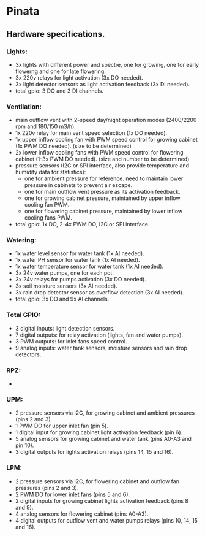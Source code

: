 # Pinata

## Hardware specifications.

### Lights:
- 3x lights with different power and spectre, one for growing, one for early flowerng and one for late flowering.
- 3x 220v relays for light activation (3x DO needed).
- 3x light detector sensors as light activation feedback (3x DI needed).
- total gpio: 3 DO and 3 DI channels.

### Ventilation:
- main outflow vent with 2-speed day/night operation modes (2400/2200 rpm and 180/150 m3/h). 
- 1x 220v relay for main vent speed selection (1x DO needed).
- 1x upper inflow cooling fan with PWM speed control for growing cabinet (1x PWM DO needed). (size to be determined)
- 2x lower inflow cooling fans with PWM speed control for flowering cabinet (1-3x PWM DO needed). (size and number to be determined)
- pressure sensors (I2C or SPI interface, also provide temperature and humidity data for statistics):
  - one for ambient pressure for reference. need to maintain lower pressure in cabinets to prevent air escape.
  - one for main outflow vent pressure as its activation feedback.
  - one for growing cabinet pressure, maintained by upper inflow cooling fan PWM.
  - one for flowering cabinet pressure, maintained by lower inflow cooling fans PWM.
- total gpio: 1x DO, 2-4x PWM DO, I2C or SPI interface.

### Watering:
- 1x water level sensor for water tank (1x AI needed).
- 1x water PH sensor for water tank (1x AI needed).
- 1x water temperature sensor for water tank (1x AI needed).
- 3x 24v water pumps, one for each pot.
- 3x 24v relays for pumps activation (3x DO needed).
- 3x soil moisture sensors (3x AI needed).
- 3x rain drop detector sensor as overflow detection (3x AI needed).
- total gpio: 3x DO and 9x AI channels.

### Total GPIO:
- 3 digital inputs: light detection sensors.
- 7 digital outputs: for relay activation (lights, fan and water pumps).
- 3 PWM outputs: for inlet fans speed control.
- 9 analog inputs: water tank sensors, moisture sensors and rain drop detectors.

### RPZ:
- 

### UPM:
- 2 pressure sensors via I2C, for growing cabinet and ambient pressures (pins 2 and 3).
- 1 PWM DO for upper inlet fan (pin 5).
- 1 digital input for growing cabinet light activation feedback (pin 6).
- 5 analog sensors for growing cabinet and water tank (pins A0-A3 and pin 10).
- 3 digital outputs for lights activation relays (pins 14, 15 and 16).

### LPM:
- 2 pressure sensors via I2C, for flowering cabinet and outflow fan pressures (pins 2 and 3).
- 2 PWM DO for lower inlet fans (pins 5 and 6).
- 2 digital inputs for growing cabinet lights activation feedback (pins 8 and 9).
- 4 analog sensors for flowering cabinet (pins A0-A3).
- 4 digital outputs for outflow vent and water pumps relays (pins 10, 14, 15 and 16).